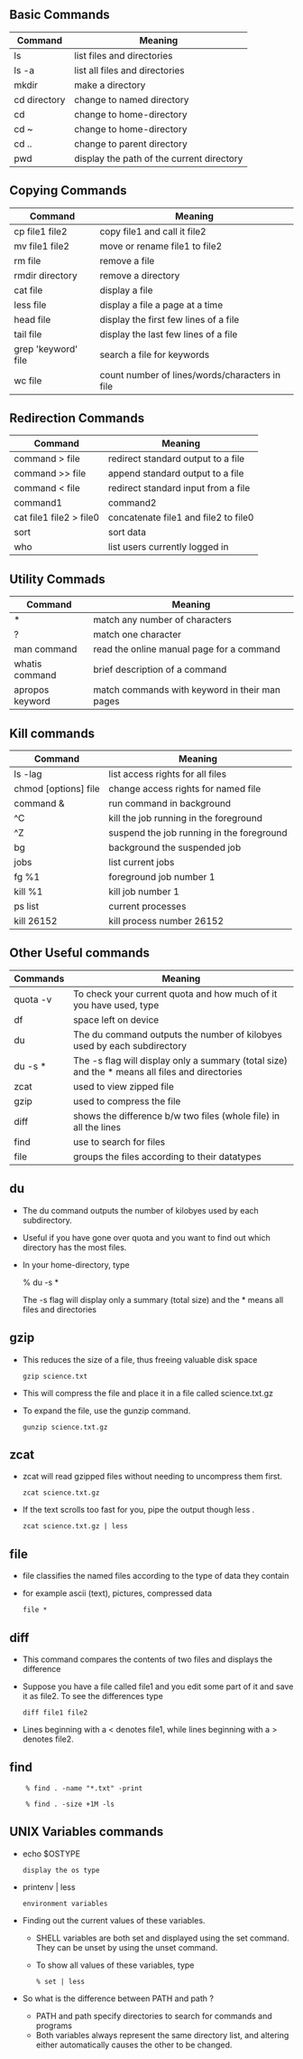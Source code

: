 ##	Basic Commands

Command	| Meaning
-------|---------
ls		|list files and directories
ls -a	|list all files and directories
mkdir	|make a directory
cd directory	|change to named directory
cd	|change to home-directory
cd ~	|change to home-directory
cd ..	|change to parent directory
pwd	|display the path of the current directory



##	Copying Commands


Command	| Meaning
-------|----------
cp file1 file2	|copy file1 and call it file2
mv file1 file2	|move or rename file1 to file2
rm file	|remove a file
rmdir directory	|remove a directory
cat file	|display a file
less file	|display a file a page at a time
head file	|display the first few lines of a file
tail file	|display the last few lines of a file
grep 'keyword' file	|search a file for keywords
wc file	|count number of lines/words/characters in file



## Redirection Commands
Command	|Meaning
--------|-----------
command > file	|redirect standard output to a file
command >> file	|append standard output to a file
command < file	|redirect standard input from a file
command1 | command2	|pipe the output of command1 to the input of command2
cat file1 file2 > file0	| concatenate file1 and file2 to file0
sort	|sort data
who	|list users currently logged in


## Utility Commads

Command	| Meaning
---------|----------
*	|match any number of characters
?	|match one character
man command	|read the online manual page for a command
whatis command	|brief description of a command
apropos keyword	| match commands with keyword in their man pages





##	Kill commands

Command	|Meaning
-------|------------
ls -lag	|list access rights for all files
chmod [options] file	|change access rights for named file
command &	|run command in background
^C	|kill the job running in the foreground
^Z	|suspend the job running in the foreground
bg	|background the suspended job
jobs	|list current jobs
fg %1	|foreground job number 1
kill %1	|kill job number 1
ps	list |current processes
kill 26152	|kill process number 26152




##	Other Useful commands

Commands | Meaning
--------|----------
quota -v | To check your current quota and how much of it you have used, type
df | space left on device
du| The du command outputs the number of kilobyes used by each subdirectory
du -s * | The -s flag will display only a summary (total size) and the * means all files and directories
zcat | used to view zipped file
gzip | used to compress the file
diff | shows the difference b/w two files (whole file) in all the lines
find | use to search for files
file | groups the files according to their datatypes

##	du
-	The du command outputs the number of kilobyes used by each subdirectory. 
-	Useful if you have gone over quota and you want to find out which directory has the most files.
- 	In your home-directory, type

	% du -s *

	The -s flag will display only a summary (total size) and the * means all files and directories

##	gzip

-	This reduces the size of a file, thus freeing valuable disk space
	
		gzip science.txt
		
-	This will compress the file and place it in a file called science.txt.gz
-	To expand the file, use the gunzip command.

		gunzip science.txt.gz
		

##	zcat

-	zcat will read gzipped files without needing to uncompress them first.
	
		zcat science.txt.gz
		
-	If the text scrolls too fast for you, pipe the output though less .


		zcat science.txt.gz | less

##	file		

-	file classifies the named files according to the type of data they contain
- 	for example ascii (text), pictures, compressed data

		file *
		
		
##	diff

-	This command compares the contents of two files and displays the difference
-	Suppose you have a file called file1 and you edit some part of it and save it as file2. To see the differences type

		diff file1 file2
		
-	Lines beginning with a < denotes file1, while lines beginning with a > denotes file2.

		
		
##	find

		% find . -name "*.txt" -print

		% find . -size +1M -ls


		

##	UNIX Variables commands	

-	echo $OSTYPE 
		
		display the os type
		
		
-	printenv | less 
		
		environment variables
		
-	Finding out the current values of these variables.
	
	-	SHELL variables are both set and displayed using the set command. They can be unset by using the unset command.
	-	To show all values of these variables, type

			% set | less
			
			
-	So what is the difference between PATH and path ?

	-	PATH and path specify directories to search for commands and programs
	-	Both variables always represent the same directory list, and altering either automatically causes the other to be changed.